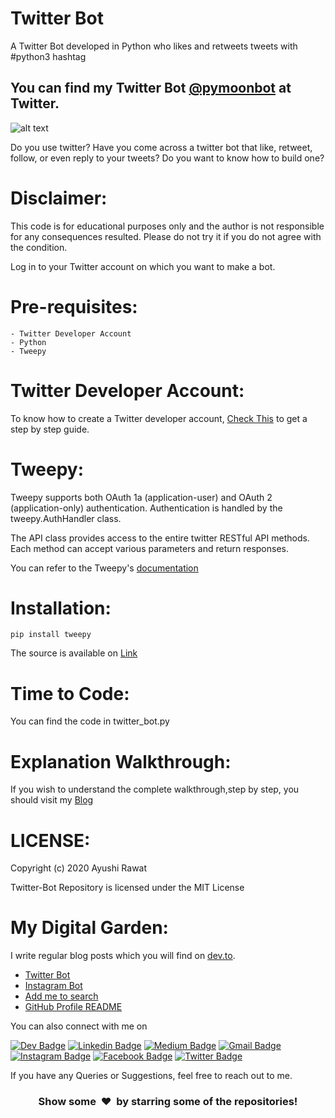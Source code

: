 # Twitter Bot
A Twitter Bot developed in Python who likes and retweets tweets with #python3 hashtag

You can find my Twitter Bot [@pymoonbot](https://twitter.com/pymoonbot) at Twitter.
---

![alt text](https://github.com/ayushi7rawat/Twitter-Bot/blob/master/cover.jpg)

Do you use twitter? Have you come across a twitter bot that like, retweet, follow, or even reply to your tweets?
Do you want to know how to build one?

Disclaimer:
==========================
This code is for educational purposes only and the author is not responsible for any consequences resulted. Please do not try it if you do not agree with the condition.

Log in to your Twitter account on which you want to make a bot.

Pre-requisites:
==========================
```
- Twitter Developer Account
- Python
- Tweepy
```

Twitter Developer Account:
==========================
To know how to create a Twitter developer account, [Check This](https://dev.to/ayushi7rawat/how-to-make-a-twitter-bot-with-python-3jg9) to get a step by step guide.

Tweepy:
==========================
Tweepy supports both OAuth 1a (application-user) and OAuth 2 (application-only) authentication. Authentication is handled by the tweepy.AuthHandler class. 

The API class provides access to the entire twitter RESTful API methods. Each method can accept various parameters and return responses.

You can refer to the Tweepy's [documentation](http://docs.tweepy.org/en/latest/index.html)


Installation:
==========================
```
pip install tweepy
```

The source is available on [Link](https://github.com/tweepy/tweepy/issues/1063)

Time to Code:
==========================
You can find the code in twitter_bot.py

Explanation Walkthrough:
==========================
If you wish to understand the complete walkthrough,step by step, you should visit my [Blog](https://dev.to/ayushi7rawat/how-to-make-a-twitter-bot-with-python-3jg9)

LICENSE:
==========================
Copyright (c) 2020 Ayushi Rawat

Twitter-Bot Repository is licensed under the MIT License

My Digital Garden:
==========================
I write regular blog posts which you will find on [dev.to](https://dev.to/ayushi7rawat).
- [Twitter Bot](https://dev.to/ayushi_rawat_/how-to-make-a-twitter-bot-with-python-3jg9)
- [Instagram Bot](https://dev.to/ayushi_rawat_/how-to-make-an-instagram-bot-with-python-1ggb)
- [Add me to search](https://dev.to/ayushi_rawat_/add-me-to-search-in-3-simple-steps-27jg)
- [GitHub Profile README](https://dev.to/ayushi_rawat_/create-a-github-profile-readme-in-3-simple-steps-3ofj)

 
 You can also connect with me on 
 
 [![Dev Badge](https://img.shields.io/badge/-DEV.to-47CCCC?style=flat&logo=Google-Chrome&logoColor=white&link=https://dev.to/ayushi7rawat)](https://dev.to/ayushi7rawat) 
   [![Linkedin Badge](https://img.shields.io/badge/-Linkedin-blue?style=flat-square&logo=Linkedin&logoColor=white&link=https://www.linkedin.com/in/ayushi7rawat/)](https://www.linkedin.com/in/ayushi7rawat/) 
   [![Medium Badge](https://img.shields.io/badge/-Medium-000000?style=flat&labelColor=000000&logo=Medium&link=https://medium.com/@ayushi7rawat)](https://medium.com/@ayushi7rawat) 
   [![Gmail Badge](https://img.shields.io/badge/-Gmail-c14438?style=flat-square&logo=Gmail&logoColor=white&link=mailto:ayushi7rawat@gmail.com)](mailto:ayushi7rawat@gmail.com)
   [![Instagram Badge](https://img.shields.io/badge/-Instagram-purple?style=flat&logo=instagram&logoColor=white&link=https://instagram.com/ayushi7rawat/)](https://instagram.com/ayushi7rawat) 
   [![Facebook Badge](https://img.shields.io/badge/-Facebook-036be4?style=flat-square&logo=Facebook&logoColor=white&link=https://www.facebook.com/profile.php?id=100008625401332)](https://www.facebook.com/people/Ayushi-Rawat/100008625401332)
  [![Twitter Badge](https://img.shields.io/badge/-Twitter-1ca0f1?style=flat-square&labelColor=1ca0f1&logo=twitter&logoColor=white&link=https://twitter.com/ayushi_rawat)](https://twitter.com/ayushi_rawat_)  
  
If you have any Queries or Suggestions, feel free to reach out to me.

<h3 align="center">Show some &nbsp;❤️&nbsp; by starring some of the repositories!</h3>